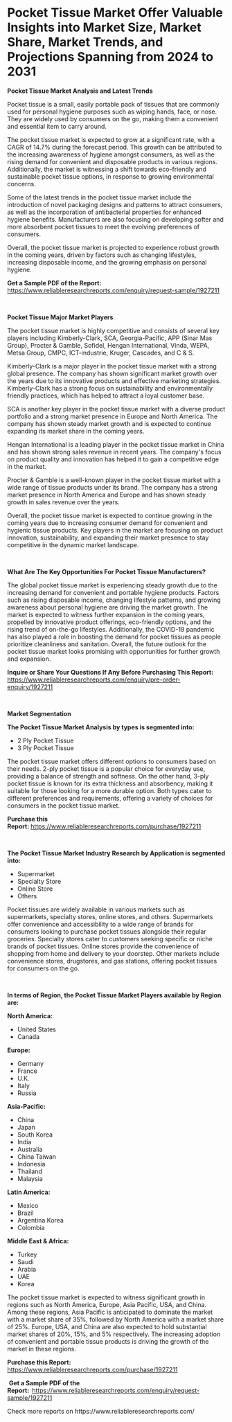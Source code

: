 <p><h1>Pocket Tissue Market Offer Valuable Insights into Market Size, Market Share, Market Trends, and Projections Spanning from 2024 to 2031</h1></p><p><strong>Pocket Tissue Market Analysis and Latest Trends</strong></p>
<p><p>Pocket tissue is a small, easily portable pack of tissues that are commonly used for personal hygiene purposes such as wiping hands, face, or nose. They are widely used by consumers on the go, making them a convenient and essential item to carry around.</p><p>The pocket tissue market is expected to grow at a significant rate, with a CAGR of 14.7% during the forecast period. This growth can be attributed to the increasing awareness of hygiene amongst consumers, as well as the rising demand for convenient and disposable products in various regions. Additionally, the market is witnessing a shift towards eco-friendly and sustainable pocket tissue options, in response to growing environmental concerns.</p><p>Some of the latest trends in the pocket tissue market include the introduction of novel packaging designs and patterns to attract consumers, as well as the incorporation of antibacterial properties for enhanced hygiene benefits. Manufacturers are also focusing on developing softer and more absorbent pocket tissues to meet the evolving preferences of consumers.</p><p>Overall, the pocket tissue market is projected to experience robust growth in the coming years, driven by factors such as changing lifestyles, increasing disposable income, and the growing emphasis on personal hygiene.</p></p>
<p><strong>Get a Sample PDF of the Report:&nbsp;</strong> <a href="https://www.reliableresearchreports.com/enquiry/request-sample/1927211">https://www.reliableresearchreports.com/enquiry/request-sample/1927211</a></p>
<p>&nbsp;</p>
<p><strong>Pocket Tissue Major Market Players</strong></p>
<p><p>The pocket tissue market is highly competitive and consists of several key players including Kimberly-Clark, SCA, Georgia-Pacific, APP (Sinar Mas Group), Procter & Gamble, Sofidel, Hengan International, Vinda, WEPA, Metsa Group, CMPC, ICT-industrie, Kruger, Cascades, and C & S.</p><p>Kimberly-Clark is a major player in the pocket tissue market with a strong global presence. The company has shown significant market growth over the years due to its innovative products and effective marketing strategies. Kimberly-Clark has a strong focus on sustainability and environmentally friendly practices, which has helped to attract a loyal customer base.</p><p>SCA is another key player in the pocket tissue market with a diverse product portfolio and a strong market presence in Europe and North America. The company has shown steady market growth and is expected to continue expanding its market share in the coming years.</p><p>Hengan International is a leading player in the pocket tissue market in China and has shown strong sales revenue in recent years. The company's focus on product quality and innovation has helped it to gain a competitive edge in the market.</p><p>Procter & Gamble is a well-known player in the pocket tissue market with a wide range of tissue products under its brand. The company has a strong market presence in North America and Europe and has shown steady growth in sales revenue over the years.</p><p>Overall, the pocket tissue market is expected to continue growing in the coming years due to increasing consumer demand for convenient and hygienic tissue products. Key players in the market are focusing on product innovation, sustainability, and expanding their market presence to stay competitive in the dynamic market landscape.</p></p>
<p>&nbsp;</p>
<p><strong>What Are The Key Opportunities For Pocket Tissue Manufacturers?</strong></p>
<p><p>The global pocket tissue market is experiencing steady growth due to the increasing demand for convenient and portable hygiene products. Factors such as rising disposable income, changing lifestyle patterns, and growing awareness about personal hygiene are driving the market growth. The market is expected to witness further expansion in the coming years, propelled by innovative product offerings, eco-friendly options, and the rising trend of on-the-go lifestyles. Additionally, the COVID-19 pandemic has also played a role in boosting the demand for pocket tissues as people prioritize cleanliness and sanitation. Overall, the future outlook for the pocket tissue market looks promising with opportunities for further growth and expansion.</p></p>
<p><strong>Inquire or Share Your Questions If Any Before Purchasing This Report:</strong> <a href="https://www.reliableresearchreports.com/enquiry/pre-order-enquiry/1927211">https://www.reliableresearchreports.com/enquiry/pre-order-enquiry/1927211</a></p>
<p>&nbsp;</p>
<p><strong>Market Segmentation</strong></p>
<p><strong>The Pocket Tissue Market Analysis by types is segmented into:</strong></p>
<p><ul><li>2 Ply Pocket Tissue</li><li>3 Ply Pocket Tissue</li></ul></p>
<p><p>The pocket tissue market offers different options to consumers based on their needs. 2-ply pocket tissue is a popular choice for everyday use, providing a balance of strength and softness. On the other hand, 3-ply pocket tissue is known for its extra thickness and absorbency, making it suitable for those looking for a more durable option. Both types cater to different preferences and requirements, offering a variety of choices for consumers in the pocket tissue market.</p></p>
<p><strong>Purchase this Report:&nbsp;</strong><a href="https://www.reliableresearchreports.com/purchase/1927211">https://www.reliableresearchreports.com/purchase/1927211</a></p>
<p>&nbsp;</p>
<p><strong>The Pocket Tissue Market Industry Research by Application is segmented into:</strong></p>
<p><ul><li>Supermarket</li><li>Specialty Store</li><li>Online Store</li><li>Others</li></ul></p>
<p><p>Pocket tissues are widely available in various markets such as supermarkets, specialty stores, online stores, and others. Supermarkets offer convenience and accessibility to a wide range of brands for consumers looking to purchase pocket tissues alongside their regular groceries. Specialty stores cater to customers seeking specific or niche brands of pocket tissues. Online stores provide the convenience of shopping from home and delivery to your doorstep. Other markets include convenience stores, drugstores, and gas stations, offering pocket tissues for consumers on the go.</p></p>
<p>&nbsp;</p>
<p><strong>In terms of Region, the Pocket Tissue Market Players available by Region are:</strong></p>
<p>
    <p> <strong> North America: </strong>
        <ul>
            <li>United States</li>
            <li>Canada</li>
        </ul>
        </p> 
    <p> <strong> Europe: </strong>
        <ul>
            <li>Germany</li>
            <li>France</li>
            <li>U.K.</li>
            <li>Italy</li>
            <li>Russia</li>
        </ul>
        </p> 
    <p> <strong> Asia-Pacific: </strong>
        <ul>
            <li>China</li>
            <li>Japan</li>
            <li>South Korea</li>
            <li>India</li>
            <li>Australia</li>
            <li>China Taiwan</li>
            <li>Indonesia</li>
            <li>Thailand</li>
            <li>Malaysia</li>
        </ul>
        </p> 
    <p> <strong> Latin America: </strong>
        <ul>
            <li>Mexico</li>
            <li>Brazil</li>
            <li>Argentina Korea</li>
            <li>Colombia</li>
        </ul>
        </p> 
    <p> <strong> Middle East & Africa: </strong>
        <ul>
            <li>Turkey</li>
            <li>Saudi</li>
            <li>Arabia</li>
            <li>UAE</li>
            <li>Korea</li>
        </ul>
    </p>
    </p>
<p><p>The pocket tissue market is expected to witness significant growth in regions such as North America, Europe, Asia Pacific, USA, and China. Among these regions, Asia Pacific is anticipated to dominate the market with a market share of 35%, followed by North America with a market share of 25%. Europe, USA, and China are also expected to hold substantial market shares of 20%, 15%, and 5% respectively. The increasing adoption of convenient and portable tissue products is driving the growth of the market in these regions.</p></p>
<p><strong>Purchase this Report: </strong><a href="https://www.reliableresearchreports.com/purchase/1927211">https://www.reliableresearchreports.com/purchase/1927211</a></p>
<p>&nbsp;<strong>Get a Sample PDF of the Report:&nbsp;&nbsp;</strong><a href="https://www.reliableresearchreports.com/enquiry/request-sample/1927211">https://www.reliableresearchreports.com/enquiry/request-sample/1927211</a></p>
<p><strong></strong></p>
<p>Check more reports on https://www.reliableresearchreports.com/</p>